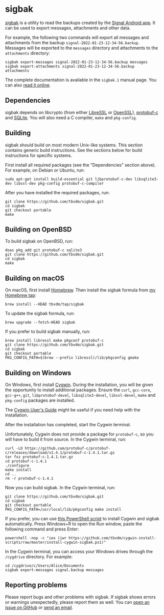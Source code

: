 sigbak
======

[sigbak][1] is a utility to read the backups created by the [Signal Android
app][2]. It can be used to export messages, attachments and other data.

For example, the following two commands will export all messages and
attachments from the backup `signal-2022-01-23-12-34-56.backup`. Messages will
be exported to the `messages` directory and attachments to the `attachments`
directory:

	sigbak export-messages signal-2022-01-23-12-34-56.backup messages
	sigbak export-attachments signal-2022-01-23-12-34-56.backup attachments

The complete documentation is available in the `sigbak.1` manual page. You can
also [read it online][3].

Dependencies
------------

sigbak depends on libcrypto (from either [LibreSSL][4] or [OpenSSL][5]),
[protobuf-c][6] and [SQLite][7]. You will also need a C compiler, `make` and
`pkg-config`.

Building
--------

sigbak should build on most modern Unix-like systems. This section contains
generic build instructions. See the sections below for build instructions for
specific systems.

First install all required packages (see the "Dependencies" section above). For
example, on Debian or Ubuntu, run:

	sudo apt-get install build-essential git libprotobuf-c-dev libsqlite3-dev libssl-dev pkg-config protobuf-c-compiler

After you have installed the required packages, run:

	git clone https://github.com/tbvdm/sigbak.git
	cd sigbak
	git checkout portable
	make

Building on OpenBSD
-------------------

To build sigbak on OpenBSD, run:

	doas pkg_add git protobuf-c sqlite3
	git clone https://github.com/tbvdm/sigbak.git
	cd sigbak
	make

Building on macOS
-----------------

On macOS, first install [Homebrew][8]. Then install the sigbak formula from [my
Homebrew tap][9]:

	brew install --HEAD tbvdm/tap/sigbak

To update the sigbak formula, run:

	brew upgrade --fetch-HEAD sigbak

If you prefer to build sigbak manually, run:

	brew install libressl make pkgconf protobuf-c
	git clone https://github.com/tbvdm/sigbak.git
	cd sigbak
	git checkout portable
	PKG_CONFIG_PATH=$(brew --prefix libressl)/lib/pkgconfig gmake

Building on Windows
-------------------

On Windows, first install [Cygwin][10]. During the installation, you will be
given the opportunity to install additional packages. Ensure the `curl`,
`gcc-core`, `gcc-g++`, `git`, `libprotobuf-devel`, `libsqlite3-devel`,
`libssl-devel`, `make` and `pkg-config` packages are installed.

The [Cygwin User's Guide][11] might be useful if you need help with the
installation.

After the installation has completed, start the Cygwin terminal.

Unfortunately, Cygwin does not provide a package for `protobuf-c`, so you will
have to build it from source. In the Cygwin terminal, run:

	curl -LO https://github.com/protobuf-c/protobuf-c/releases/download/v1.4.1/protobuf-c-1.4.1.tar.gz
	tar fxz protobuf-c-1.4.1.tar.gz
	cd protobuf-c-1.4.1
	./configure
	make install
	cd ..
	rm -r protobuf-c-1.4.1

Now you can build sigbak. In the Cygwin terminal, run:

	git clone https://github.com/tbvdm/sigbak.git
	cd sigbak
	git checkout portable
	PKG_CONFIG_PATH=/usr/local/lib/pkgconfig make install

If you prefer, you can use [this PowerShell script][12] to install Cygwin and
sigbak automatically. Press Windows+R to open the Run window, paste the
following command and press Enter:

	powershell -nop -c "iex (iwr https://github.com/tbvdm/cygwin-install-scripts/raw/master/install-cygwin-sigbak.ps1)"

In the Cygwin terminal, you can access your Windows drives through the
`/cygdrive` directory. For example:

	cd /cygdrive/c/Users/Alice/Documents
	sigbak export-messages signal.backup messages

Reporting problems
------------------

Please report bugs and other problems with sigbak. If sigbak shows errors or
warnings unexpectedly, please report them as well. You can [open an issue on
GitHub][13] or [send an email][14].

[1]: https://github.com/tbvdm/sigbak
[2]: https://www.signal.org/
[3]: https://www.kariliq.nl/man/sigbak.1.html
[4]: https://www.libressl.org/
[5]: https://www.openssl.org/
[6]: https://github.com/protobuf-c/protobuf-c
[7]: https://www.sqlite.org/
[8]: https://brew.sh/
[9]: https://github.com/tbvdm/homebrew-tap
[10]: https://cygwin.com/
[11]: https://cygwin.com/cygwin-ug-net/setup-net.html#internet-setup
[12]: https://github.com/tbvdm/cygwin-install-scripts/raw/master/install-cygwin-sigbak.ps1
[13]: https://github.com/tbvdm/sigbak/issues
[14]: https://www.kariliq.nl/contact.html
